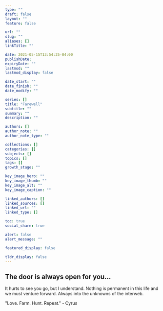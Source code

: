 ```yaml
---
type: ""
draft: false
layout: ""
feature: false

url: ""
slug: "" 
aliases: []
linkTitle: ""

date: 2021-05-15T13:54:25-04:00
publishDate:
expiryDate: ""
lastmod: ""
lastmod_display: false

date_start: ""
date_finish: ""
date_modify: ""

series: []
title: "Farewell"
subtitle: ""
summary: ""
description: ""

authors: []
author_note: ""
author_note_type: ""

collections: []
categories: []
subjects: []
topics: []
tags: []
growth_stage: ""

key_image_hero: ""
key_image_thumb: ""
key_image_alt: ""
key_image_caption: ""

linked_authors: []
linked_sources: []
linked_url: ""
linked_type: []

toc: true
social_share: true

alert: false
alert_message: ""

featured_display: false

tldr_display: false
---
```


## The door is always open for you...
It hurts to see you go, but I understand. Nothing is permanent in this life and we must venture forward. Always into the unknowns of the interweb.

"Love. Farm. Hunt. Repeat."
    - Cyrus 